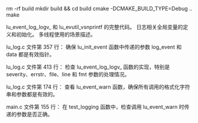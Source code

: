 
rm -rf build
mkdir build && cd build
cmake -DCMAKE_BUILD_TYPE=Debug ..
make



lu_event_log_logv_ 和 lu_evutil_vsnprintf 的完整代码。
日志相关全局变量的定义和初始化。
多线程使用的场景描述。

lu_log.c 文件第 357 行：
确保 lu_init_event 函数中传递的参数 log_event 和 data 都是有效指针。

lu_log.c 文件第 413 行：
检查 lu_event_log_logv_ 函数的实现，特别是 severity、errstr、file、line 和 fmt 参数的处理情况。

lu_log.c 文件第 174 行：
查看 lu_event_warn 函数，确保所有调用的格式化字符串和参数都是有效的。

main.c 文件第 155 行：
在 test_logging 函数中，检查调用 lu_event_warn 时传递的参数是否正确。